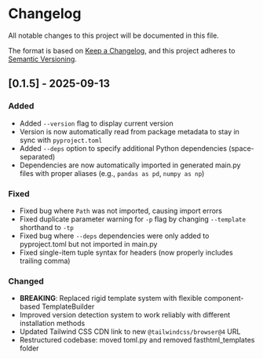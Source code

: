 # Changelog

All notable changes to this project will be documented in this file.

The format is based on [Keep a Changelog](https://keepachangelog.com/en/1.0.0/),
and this project adheres to [Semantic Versioning](https://semver.org/spec/v2.0.0.html).

## [0.1.5] - 2025-09-13

### Added
- Added `--version` flag to display current version
- Version is now automatically read from package metadata to stay in sync with `pyproject.toml`
- Added `--deps` option to specify additional Python dependencies (space-separated)
- Dependencies are now automatically imported in generated main.py files with proper aliases (e.g., `pandas as pd`, `numpy as np`)

### Fixed
- Fixed bug where `Path` was not imported, causing import errors
- Fixed duplicate parameter warning for `-p` flag by changing `--template` shorthand to `-tp`
- Fixed bug where `--deps` dependencies were only added to pyproject.toml but not imported in main.py
- Fixed single-item tuple syntax for headers (now properly includes trailing comma)

### Changed
- **BREAKING**: Replaced rigid template system with flexible component-based TemplateBuilder
- Improved version detection system to work reliably with different installation methods
- Updated Tailwind CSS CDN link to new `@tailwindcss/browser@4` URL
- Restructured codebase: moved toml.py and removed fasthtml_templates folder